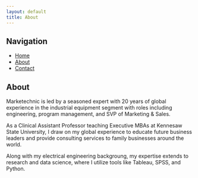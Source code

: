 ```yaml
---
layout: default
title: About
---
```

## Navigation

- [Home](index.md)
- [About](about.md)
- [Contact](contact.md)

## About

Marketechnic is led by a seasoned expert with 20 years of global experience in the industrial equipment segment with roles including engineering, program management, and SVP of Marketing & Sales.

As a Clinical Assistant Professor teaching Executive MBAs at Kennesaw State University, I draw on my global experience to educate future business leaders and provide consulting services to family businesses around the world. 

Along with my electrical engineering backgroung, my expertise extends to research and data science, where I utilize tools like Tableau, SPSS, and Python.
